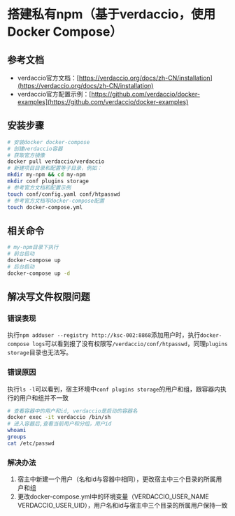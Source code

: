 # 搭建私有npm（基于verdaccio，使用Docker Compose）

## 参考文档
- verdaccio官方文档：[https://verdaccio.org/docs/zh-CN/installation](https://verdaccio.org/docs/zh-CN/installation)
- verdaccio官方配置示例：[https://github.com/verdaccio/docker-examples](https://github.com/verdaccio/docker-examples)

## 安装步骤
``` bash
# 安装docker docker-compose
# 创建verdaccio容器
# 获取官方镜像
docker pull verdaccio/verdaccio
# 新建项目目录和配置等子目录，例如：
mkdir my-npm && cd my-npm
mkdir conf plugins storage
# 参考官方文档和配置示例
touch conf/config.yaml conf/htpasswd
# 参考官方文档写docker-compose配置
touch docker-compose.yml
```

## 相关命令
``` bash
# my-npm目录下执行
# 前台启动
docker-compose up
# 后台启动
docker-compose up -d
```
## 解决写文件权限问题

### 错误表现
执行`npm adduser --registry http://ksc-002:8868`添加用户时，执行`docker-compose logs`可以看到报了没有权限写`/verdaccio/conf/htpasswd`，同理`plugins storage`目录也无法写。

### 错误原因
执行`ls -l`可以看到，宿主环境中`conf plugins storage`的用户和组，跟容器内执行的用户和组并不一致
``` bash
# 查看容器中的用户和id, verdaccio是启动的容器名
docker exec -it verdaccio /bin/sh
# 进入容器后,查看当前用户和分组，用户id
whoami
groups
cat /etc/passwd
```
### 解决办法
1. 宿主中新建一个用户（名和id与容器中相同），更改宿主中三个目录的所属用户和组
2. 更改docker-compose.yml中的环境变量（VERDACCIO_USER_NAME VERDACCIO_USER_UID），用户名和id与宿主中三个目录的所属用户保持一致
